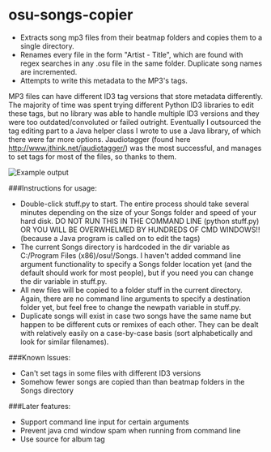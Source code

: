 # osu-songs-copier

* Extracts song mp3 files from their beatmap folders and copies them to a single directory.  
* Renames every file in the form "Artist - Title", which are found with regex searches in any .osu file in the same folder. Duplicate song names are incremented. 
* Attempts to write this metadata to the MP3's tags. 

MP3 files can have different ID3 tag versions that store metadata differently. The majority of time was spent trying different Python ID3 libraries to edit these tags, but no library was able to handle multiple ID3 versions and they were too outdated/convoluted or failed outright. Eventually I outsourced the tag editing part to a Java helper class I wrote to use a Java library, of which there were far more options. Jaudiotagger (found here http://www.jthink.net/jaudiotagger/) was the most successful, and manages to set tags for most of the files, so thanks to them.

![Example output](http://puu.sh/kxO3x/fd1392a69a.png)

###Instructions for usage: 
* Double-click stuff.py to start. The entire process should take several minutes depending on the size of your Songs folder and speed of your hard disk. DO NOT RUN THIS IN THE COMMAND LINE (python stuff.py) OR YOU WILL BE OVERWHELMED BY HUNDREDS OF CMD WINDOWS!! (because a Java program is called on to edit the tags)
* The current Songs directory is hardcoded in the dir variable as C:/Program Files (x86)/osu!/Songs. I haven't added command line argument functionality to specify a Songs folder location yet (and the default should work for most people), but if you need you can change the dir variable in stuff.py.
* All new files will be copied to a folder stuff in the current directory. Again, there are no command line arguments to specify a destination folder yet, but feel free to change the newpath variable in stuff.py.
* Duplicate songs will exist in case two songs have the same name but happen to be different cuts or remixes of each other. They can be dealt with relatively easily on a case-by-case basis (sort alphabetically and look for similar filenames).

###Known Issues:
* Can't set tags in some files with different ID3 versions
* Somehow fewer songs are copied than than beatmap folders in the Songs directory

###Later features:
* Support command line input for certain arguments
* Prevent java cmd window spam when running from command line
* Use source for album tag
